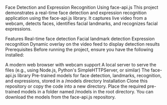 
Face Detection and Expression Recognition Using face-api.js
This project demonstrates a real-time face detection and expression recognition application using the face-api.js library. It captures live video from a webcam, detects faces, identifies facial landmarks, and recognizes facial expressions.

Features
Real-time face detection
Facial landmark detection
Expression recognition
Dynamic overlay on the video feed to display detection results
Prerequisites
Before running the project, ensure you have the following installed:

A modern web browser with webcam support
A local server to serve the files (e.g., using Node.js, Python's SimpleHTTPServer, or similar)
The face-api.js library
Pre-trained models for face detection, landmarks, recognition, and expressions, stored in a /models directory
Installation
Clone this repository or copy the code into a new directory.
Place the required pre-trained models in a folder named /models in the root directory. You can download the models from the face-api.js repository.